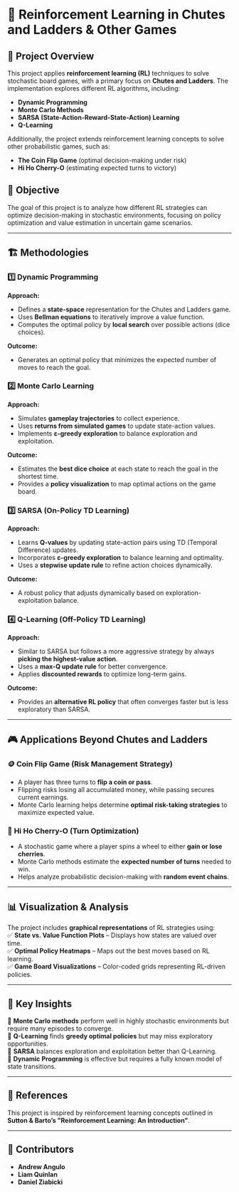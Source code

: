 # 🎲 Reinforcement Learning in Chutes and Ladders & Other Games  

## 📌 Project Overview  
This project applies **reinforcement learning (RL)** techniques to solve stochastic board games, with a primary focus on **Chutes and Ladders**. The implementation explores different RL algorithms, including:  
- **Dynamic Programming**  
- **Monte Carlo Methods**  
- **SARSA (State-Action-Reward-State-Action) Learning**  
- **Q-Learning**  

Additionally, the project extends reinforcement learning concepts to solve other probabilistic games, such as:  
- **The Coin Flip Game** (optimal decision-making under risk)  
- **Hi Ho Cherry-O** (estimating expected turns to victory)  

## 🎯 Objective  
The goal of this project is to analyze how different RL strategies can optimize decision-making in stochastic environments, focusing on policy optimization and value estimation in uncertain game scenarios.  

---

## 🏗️ Methodologies  

### 1️⃣ **Dynamic Programming**  
**Approach:**  
- Defines a **state-space** representation for the Chutes and Ladders game.  
- Uses **Bellman equations** to iteratively improve a value function.  
- Computes the optimal policy by **local search** over possible actions (dice choices).  

**Outcome:**  
- Generates an optimal policy that minimizes the expected number of moves to reach the goal.  

### 2️⃣ **Monte Carlo Learning**  
**Approach:**  
- Simulates **gameplay trajectories** to collect experience.  
- Uses **returns from simulated games** to update state-action values.  
- Implements **ε-greedy exploration** to balance exploration and exploitation.  

**Outcome:**  
- Estimates the **best dice choice** at each state to reach the goal in the shortest time.  
- Provides a **policy visualization** to map optimal actions on the game board.  

### 3️⃣ **SARSA (On-Policy TD Learning)**  
**Approach:**  
- Learns **Q-values** by updating state-action pairs using TD (Temporal Difference) updates.  
- Incorporates **ε-greedy exploration** to balance learning and optimality.  
- Uses a **stepwise update rule** to refine action choices dynamically.  

**Outcome:**  
- A robust policy that adjusts dynamically based on exploration-exploitation balance.  

### 4️⃣ **Q-Learning (Off-Policy TD Learning)**  
**Approach:**  
- Similar to SARSA but follows a more aggressive strategy by always **picking the highest-value action**.  
- Uses a **max-Q update rule** for better convergence.  
- Applies **discounted rewards** to optimize long-term gains.  

**Outcome:**  
- Provides an **alternative RL policy** that often converges faster but is less exploratory than SARSA.  

---

## 🎮 Applications Beyond Chutes and Ladders  

### 🪙 **Coin Flip Game (Risk Management Strategy)**  
- A player has three turns to **flip a coin or pass**.  
- Flipping risks losing all accumulated money, while passing secures current earnings.  
- Monte Carlo learning helps determine **optimal risk-taking strategies** to maximize expected value.  

### 🍒 **Hi Ho Cherry-O (Turn Optimization)**  
- A stochastic game where a player spins a wheel to either **gain or lose cherries**.  
- Monte Carlo methods estimate the **expected number of turns** needed to win.  
- Helps analyze probabilistic decision-making with **random event chains**.  

---

## 📊 Visualization & Analysis  
The project includes **graphical representations** of RL strategies using:  
✅ **State vs. Value Function Plots** – Displays how states are valued over time.  
✅ **Optimal Policy Heatmaps** – Maps out the best moves based on RL learning.  
✅ **Game Board Visualizations** – Color-coded grids representing RL-driven policies.  

---

## 🧠 Key Insights  
📌 **Monte Carlo methods** perform well in highly stochastic environments but require many episodes to converge.  
📌 **Q-Learning** finds **greedy optimal policies** but may miss exploratory opportunities.  
📌 **SARSA** balances exploration and exploitation better than Q-Learning.  
📌 **Dynamic Programming** is effective but requires a fully known model of state transitions.  

---

## 📖 References  
This project is inspired by reinforcement learning concepts outlined in **Sutton & Barto’s "Reinforcement Learning: An Introduction"**.  

---

## 👥 Contributors  
- **Andrew Angulo**  
- **Liam Quinlan**  
- **Daniel Ziabicki**  
